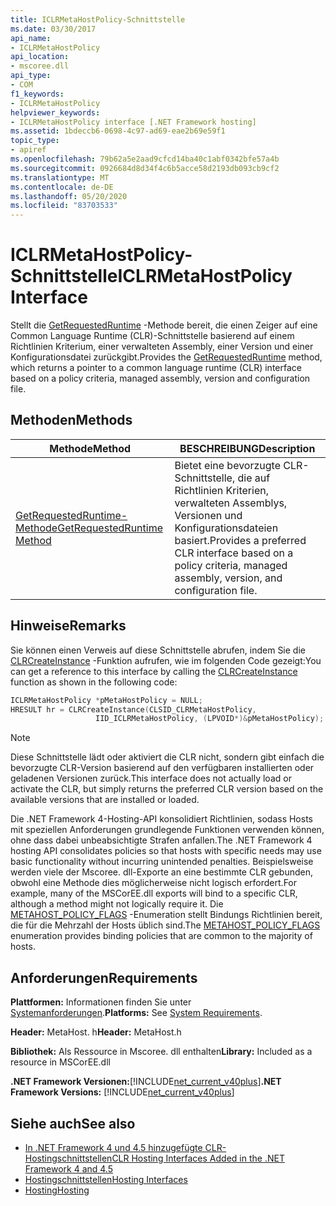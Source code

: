 ```yaml
---
title: ICLRMetaHostPolicy-Schnittstelle
ms.date: 03/30/2017
api_name:
- ICLRMetaHostPolicy
api_location:
- mscoree.dll
api_type:
- COM
f1_keywords:
- ICLRMetaHostPolicy
helpviewer_keywords:
- ICLRMetaHostPolicy interface [.NET Framework hosting]
ms.assetid: 1bdeccb6-0698-4c97-ad69-eae2b69e59f1
topic_type:
- apiref
ms.openlocfilehash: 79b62a5e2aad9cfcd14ba40c1abf0342bfe57a4b
ms.sourcegitcommit: 0926684d8d34f4c6b5acce58d2193db093cb9cf2
ms.translationtype: MT
ms.contentlocale: de-DE
ms.lasthandoff: 05/20/2020
ms.locfileid: "83703533"
---
```

# <a name="iclrmetahostpolicy-interface"></a><span data-ttu-id="1ad48-102">ICLRMetaHostPolicy-Schnittstelle</span><span class="sxs-lookup"><span data-stu-id="1ad48-102">ICLRMetaHostPolicy Interface</span></span>
<span data-ttu-id="1ad48-103">Stellt die [GetRequestedRuntime](iclrmetahostpolicy-getrequestedruntime-method.md) -Methode bereit, die einen Zeiger auf eine Common Language Runtime (CLR)-Schnittstelle basierend auf einem Richtlinien Kriterium, einer verwalteten Assembly, einer Version und einer Konfigurationsdatei zurückgibt.</span><span class="sxs-lookup"><span data-stu-id="1ad48-103">Provides the [GetRequestedRuntime](iclrmetahostpolicy-getrequestedruntime-method.md) method, which returns a pointer to a common language runtime (CLR) interface based on a policy criteria, managed assembly, version and configuration file.</span></span>  
  
## <a name="methods"></a><span data-ttu-id="1ad48-104">Methoden</span><span class="sxs-lookup"><span data-stu-id="1ad48-104">Methods</span></span>  
  
|<span data-ttu-id="1ad48-105">Methode</span><span class="sxs-lookup"><span data-stu-id="1ad48-105">Method</span></span>|<span data-ttu-id="1ad48-106">BESCHREIBUNG</span><span class="sxs-lookup"><span data-stu-id="1ad48-106">Description</span></span>|  
|------------|-----------------|  
|[<span data-ttu-id="1ad48-107">GetRequestedRuntime-Methode</span><span class="sxs-lookup"><span data-stu-id="1ad48-107">GetRequestedRuntime Method</span></span>](iclrmetahostpolicy-getrequestedruntime-method.md)|<span data-ttu-id="1ad48-108">Bietet eine bevorzugte CLR-Schnittstelle, die auf Richtlinien Kriterien, verwalteten Assemblys, Versionen und Konfigurationsdateien basiert.</span><span class="sxs-lookup"><span data-stu-id="1ad48-108">Provides a preferred CLR interface based on a policy criteria, managed assembly, version, and configuration file.</span></span>|  
  
## <a name="remarks"></a><span data-ttu-id="1ad48-109">Hinweise</span><span class="sxs-lookup"><span data-stu-id="1ad48-109">Remarks</span></span>  
 <span data-ttu-id="1ad48-110">Sie können einen Verweis auf diese Schnittstelle abrufen, indem Sie die [CLRCreateInstance](clrcreateinstance-function.md) -Funktion aufrufen, wie im folgenden Code gezeigt:</span><span class="sxs-lookup"><span data-stu-id="1ad48-110">You can get a reference to this interface by calling the [CLRCreateInstance](clrcreateinstance-function.md) function as shown in the following code:</span></span>  
  
```cpp  
ICLRMetaHostPolicy *pMetaHostPolicy = NULL;  
HRESULT hr = CLRCreateInstance(CLSID_CLRMetaHostPolicy,  
                   IID_ICLRMetaHostPolicy, (LPVOID*)&pMetaHostPolicy);  
```  
  
> [!NOTE]
> <span data-ttu-id="1ad48-111">Diese Schnittstelle lädt oder aktiviert die CLR nicht, sondern gibt einfach die bevorzugte CLR-Version basierend auf den verfügbaren installierten oder geladenen Versionen zurück.</span><span class="sxs-lookup"><span data-stu-id="1ad48-111">This interface does not actually load or activate the CLR, but simply returns the preferred CLR version based on the available versions that are installed or loaded.</span></span>  
  
 <span data-ttu-id="1ad48-112">Die .NET Framework 4-Hosting-API konsolidiert Richtlinien, sodass Hosts mit speziellen Anforderungen grundlegende Funktionen verwenden können, ohne dass dabei unbeabsichtigte Strafen anfallen.</span><span class="sxs-lookup"><span data-stu-id="1ad48-112">The .NET Framework 4 hosting API consolidates policies so that hosts with specific needs may use basic functionality without incurring unintended penalties.</span></span> <span data-ttu-id="1ad48-113">Beispielsweise werden viele der Mscoree. dll-Exporte an eine bestimmte CLR gebunden, obwohl eine Methode dies möglicherweise nicht logisch erfordert.</span><span class="sxs-lookup"><span data-stu-id="1ad48-113">For example, many of the MSCorEE.dll exports will bind to a specific CLR, although a method might not logically require it.</span></span> <span data-ttu-id="1ad48-114">Die [METAHOST_POLICY_FLAGS](metahost-policy-flags-enumeration.md) -Enumeration stellt Bindungs Richtlinien bereit, die für die Mehrzahl der Hosts üblich sind.</span><span class="sxs-lookup"><span data-stu-id="1ad48-114">The [METAHOST_POLICY_FLAGS](metahost-policy-flags-enumeration.md) enumeration provides binding policies that are common to the majority of hosts.</span></span>  
  
## <a name="requirements"></a><span data-ttu-id="1ad48-115">Anforderungen</span><span class="sxs-lookup"><span data-stu-id="1ad48-115">Requirements</span></span>  
 <span data-ttu-id="1ad48-116">**Plattformen:** Informationen finden Sie unter [Systemanforderungen](../../get-started/system-requirements.md).</span><span class="sxs-lookup"><span data-stu-id="1ad48-116">**Platforms:** See [System Requirements](../../get-started/system-requirements.md).</span></span>  
  
 <span data-ttu-id="1ad48-117">**Header:** MetaHost. h</span><span class="sxs-lookup"><span data-stu-id="1ad48-117">**Header:** MetaHost.h</span></span>  
  
 <span data-ttu-id="1ad48-118">**Bibliothek:** Als Ressource in Mscoree. dll enthalten</span><span class="sxs-lookup"><span data-stu-id="1ad48-118">**Library:** Included as a resource in MSCorEE.dll</span></span>  
  
 <span data-ttu-id="1ad48-119">**.NET Framework Versionen:**[!INCLUDE[net_current_v40plus](../../../../includes/net-current-v40plus-md.md)]</span><span class="sxs-lookup"><span data-stu-id="1ad48-119">**.NET Framework Versions:** [!INCLUDE[net_current_v40plus](../../../../includes/net-current-v40plus-md.md)]</span></span>  
  
## <a name="see-also"></a><span data-ttu-id="1ad48-120">Siehe auch</span><span class="sxs-lookup"><span data-stu-id="1ad48-120">See also</span></span>

- [<span data-ttu-id="1ad48-121">In .NET Framework 4 und 4.5 hinzugefügte CLR-Hostingschnittstellen</span><span class="sxs-lookup"><span data-stu-id="1ad48-121">CLR Hosting Interfaces Added in the .NET Framework 4 and 4.5</span></span>](clr-hosting-interfaces-added-in-the-net-framework-4-and-4-5.md)
- [<span data-ttu-id="1ad48-122">Hostingschnittstellen</span><span class="sxs-lookup"><span data-stu-id="1ad48-122">Hosting Interfaces</span></span>](hosting-interfaces.md)
- [<span data-ttu-id="1ad48-123">Hosting</span><span class="sxs-lookup"><span data-stu-id="1ad48-123">Hosting</span></span>](index.md)
